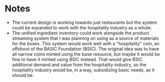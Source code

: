 # Notes

- The current design is working towards just restaurants but the system could be expanded to work with the hospitality industry as a whole. 
- The unified ingredient inventory could work alongside the product streaming system that I was planning on using as a source of materials for the boxes. This system would work well with a "hospitality" coin, an offshoot of the BASIC Foundation (BSIC). The original idea was to have all narrow coins minted using the base resource, but maybe it would be fine to have it minted using BSIC instead. That would give BSIC additional demand and value from the hospitality industry, so the hospitality industry would be, in a way, subsidizing basic needs, as it should be. 
